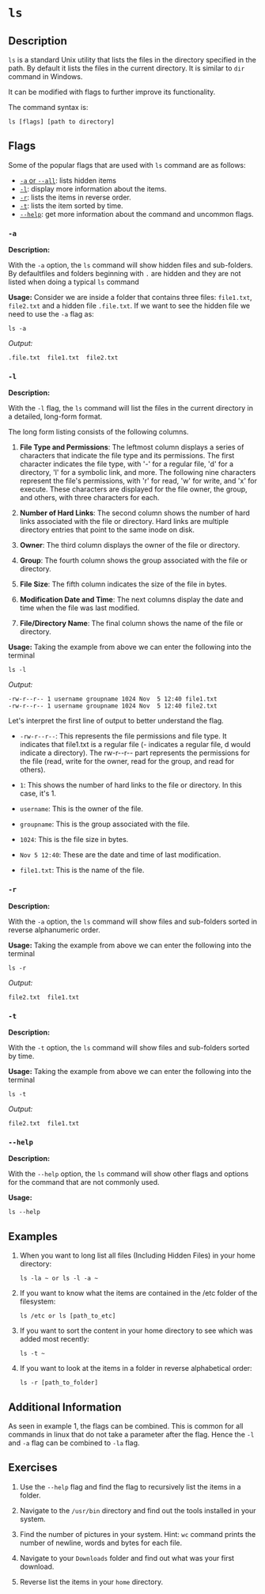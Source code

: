 # `ls`

## Description

`ls` is a standard Unix utility that lists the files in the directory specified in the path. By default it lists the files in the current directory. It is similar to `dir` command in Windows.

It can be modified with flags to further improve its functionality.

The command syntax is:

```shellv
ls [flags] [path to directory]
```

## Flags

Some of the popular flags that are used with `ls` command are as follows:

- [`-a` or `--all`](#a): lists hidden items
- [`-l`](#l): display more information about the items.
- [`-r`](#r): lists the items in reverse order.
- [`-t`](#t): lists the item sorted by time.
- [`--help`](#help): get more information about the command and uncommon flags. 

### `-a`

**Description:**

With the `-a` option, the `ls` command will show hidden files and sub-folders. By defaultfiles and folders beginning with `.` are hidden and they are not listed when doing a typical `ls` command

**Usage:**
Consider we are inside a folder that contains three files: `file1.txt`, `file2.txt` and a hidden file `.file.txt`. If we want to see the hidden file we need to use the `-a` flag as:

```shell
ls -a
```

_Output:_

```
.file.txt  file1.txt  file2.txt
```

### `-l`

**Description:**

With the `-l` flag, the `ls` command will list the files in the current directory in a detailed, long-form format.

The long form listing consists of the following columns.

1. **File Type and Permissions**: The leftmost column displays a series of characters that  indicate the file type and its permissions. The first character indicates the file type, with '-' for a regular file, 'd' for a directory, 'l' for a symbolic link, and more. The following nine characters represent the file's permissions, with 'r' for read, 'w' for write, and 'x' for execute. These characters are displayed for the file owner, the group, and others, with three characters for each.

2. **Number of Hard Links**: The second  column shows the number of hard links associated with the file or directory. Hard links are multiple directory entries that point to the same inode on disk.

3. **Owner**: The third column displays the owner of the file or directory.

4. **Group**: The fourth column shows the group associated with the file or directory.

5. **File Size**: The fifth column indicates the size of the file in bytes.

6. **Modification Date and Time**: The next columns display the date and time when the file was last modified.

7. **File/Directory Name**: The final column shows the name of the file or directory.

**Usage:**
Taking the example from above we can enter the following into the terminal
```shell
ls -l
```

_Output:_

```shell
-rw-r--r-- 1 username groupname 1024 Nov  5 12:40 file1.txt
-rw-r--r-- 1 username groupname 1024 Nov  5 12:40 file2.txt
```

Let's interpret the first line of output to better understand the flag.

* `-rw-r--r--`: This represents the file permissions and file type. It indicates that file1.txt is a regular file (- indicates a regular file, d would indicate a directory). The rw-r--r-- part represents the permissions for the file (read, write for the owner, read for the group, and read for others).

* `1`: This shows the number of hard links to the file or directory. In this case, it's 1.

* `username`: This is the owner of the file.

* `groupname`: This is the group associated with the file.

* `1024`: This is the file size in bytes.

* `Nov 5 12:40`: These are the date and time of last modification.

* `file1.txt`: This is the name of the file.

### `-r`

**Description:**

With the `-a` option, the `ls` command will show files and sub-folders sorted in reverse alphanumeric order.

**Usage:**
Taking the example from above we can enter the following into the terminal

```shell
ls -r
```

_Output:_

```
file2.txt  file1.txt
```

### `-t`

**Description:**

With the `-t` option, the `ls` command will show files and sub-folders sorted by time.

**Usage:**
Taking the example from above we can enter the following into the terminal

```shell
ls -t
```

_Output:_

```
file2.txt  file1.txt
```

### `--help`

**Description:**

With the `--help` option, the `ls` command will show other flags and options for the command that are not commonly used.

**Usage:**

```shell
ls --help
```

## Examples

1. When you want to long list all files (Including Hidden Files) in your home directory:

   ```shell
   ls -la ~ or ls -l -a ~
   ```

2. If you want to know what the items are contained in the /etc folder of the filesystem:

   ```shell
   ls /etc or ls [path_to_etc]
   ```

3. If you want to sort the content in your home directory to see which was added most recently:
    ```shell
    ls -t ~
    ```

4. If you want to look at the items in a folder in reverse alphabetical order:
    ```shell
    ls -r [path_to_folder]
    ```

## Additional Information

As seen in example 1, the flags can be combined. This is common for all commands in linux that do not take a parameter after the flag.  Hence the `-l` and `-a` flag can be combined to `-la` flag.

## Exercises

1. Use the `--help` flag and find the flag to    recursively list the items in a folder.

2. Navigate to the `/usr/bin` directory and find out the tools installed in your system.

3. Find the number of pictures in your system. Hint: `wc` command prints the number of newline, words and bytes for each file.

4. Navigate to your `Downloads` folder and find out what was your first download.

5. Reverse list the items in your `home` directory.

